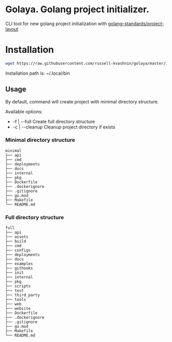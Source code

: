 # Golaya. Golang project initializer.
CLI tool for new golang project initialization with [golang-standards/project-layout](https://github.com/golang-standards/project-layout)

# Installation
```sh
wget https://raw.githubusercontent.com/russell-kvashnin/golaya/master/installer.sh -O - | bash
```
Installation path is: ~/.local/bin

## Usage
By default, command will create project with minimal directory structure.

Available options:
* -f | --full Create full directory structure
* -c | --cleanup Cleanup project directory if exists         

### Minimal directory structure
```shell
minimal
├── api
├── cmd
├── deployments
├── docs
├── internal
├── pkg
├── Dockerfile
├── .dockerignore
├── .gitignore
├── go.mod
├── Makefile
└── README.md
```

### Full directory structure
```shell
full
├── api
├── assets
├── build
├── cmd
├── configs
├── deployments
├── docs
├── examples
├── githooks
├── init
├── internal
├── pkg
├── scripts
├── test
├── third_party
├── tools
├── web
├── website
├── Dockerfile
├── .dockerignore
├── .gitignore
├── go.mod
├── Makefile
└── README.md
```
